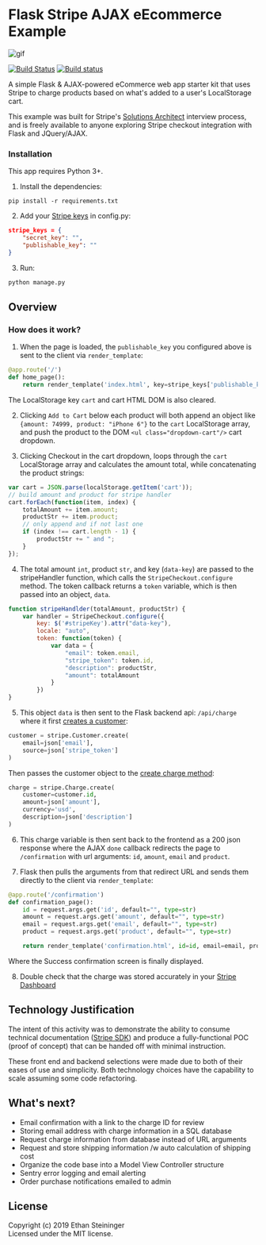 # Flask Stripe AJAX eEcommerce Example

![gif](https://i.imgur.com/jvwrlKd.gif)

[![Build Status](http://img.shields.io/travis/shama/gaze.svg)](https://travis-ci.org/shama/gaze) [![Build status](https://ci.appveyor.com/api/projects/status/vtx65w9eg511tgo4)](https://ci.appveyor.com/project/shama/gaze)

A simple Flask & AJAX-powered eCommerce web app starter kit that uses Stripe to charge products based on what's added to a user's LocalStorage cart.

This example was built for Stripe's [Solutions Architect](https://stripe.com/jobs/listing/solutions-architect/1156461) interview process, and is freely available to anyone exploring Stripe checkout integration with Flask and JQuery/AJAX.

### Installation

This app requires Python 3+.

1. Install the dependencies:

```shell
pip install -r requirements.txt
```

2. Add your [Stripe keys](https://stripe.com/docs/testing) in config.py:

``` json
stripe_keys = {
    "secret_key": "",
    "publishable_key": ""
}
```

3. Run:

```python
python manage.py
```

## Overview

### How does it work?

1. When the page is loaded, the `publishable_key` you configured above is sent to the client via `render_template`:
``` python
@app.route('/')
def home_page():
    return render_template('index.html', key=stripe_keys['publishable_key'])
```
The LocalStorage key `cart` and cart HTML DOM is also cleared.

2. Clicking `Add to Cart` below each product will both append an object like `{amount: 74999, product: "iPhone 6"}` to the `cart` LocalStorage array, and push the product to the DOM `<ul class="dropdown-cart"/>` cart dropdown.

3. Clicking Checkout in the cart dropdown, loops through the `cart` LocalStorage array and calculates the amount total, while concatenating the product strings:

``` javascript
var cart = JSON.parse(localStorage.getItem('cart'));
// build amount and product for stripe handler
cart.forEach(function(item, index) {
    totalAmount += item.amount;
    productStr += item.product;
    // only append and if not last one
    if (index !== cart.length - 1) {
        productStr += " and ";
    }
});
```
4. The total amount `int`, product `str`, and key (`data-key`) are passed to the stripeHandler function, which calls the `StripeCheckout.configure` method. The token callback returns a `token` variable, which is then passed into an object, `data`.

``` javascript
function stripeHandlder(totalAmount, productStr) {
    var handler = StripeCheckout.configure({
        key: $('#stripeKey').attr("data-key"),
        locale: "auto",
        token: function(token) {
            var data = {
                "email": token.email,
                "stripe_token": token.id,
                "description": productStr,
                "amount": totalAmount
            }
        })
}
```

5. This object `data` is then sent to the Flask backend api: `/api/charge` where it first [creates a customer](https://stripe.com/docs/api/customers/create):

``` python
customer = stripe.Customer.create(
    email=json['email'],
    source=json['stripe_token']
)
```
Then passes the customer object to the [create charge method](https://stripe.com/docs/api/charges/create):

``` python
charge = stripe.Charge.create(
    customer=customer.id,
    amount=json['amount'],
    currency='usd',
    description=json['description']
)
```

6. This charge variable is then sent back to the frontend as a 200 json response where the AJAX `done` callback redirects the page to `/confirmation` with url arguments: `id`, `amount`, `email` and `product`.

7. Flask then pulls the arguments from that redirect URL and sends them directly to the client via `render_template`:

``` python
@app.route('/confirmation')
def confirmation_page():
    id = request.args.get('id', default="", type=str)
    amount = request.args.get('amount', default="", type=str)
    email = request.args.get('email', default="", type=str)
    product = request.args.get('product', default="", type=str)

    return render_template('confirmation.html', id=id, email=email, product=product, amount=amount)
```

Where the Success confirmation screen is finally displayed.

8. Double check that the charge was stored accurately in your [Stripe Dashboard](https://dashboard.stripe.com/test/payments)


## Technology Justification

The intent of this activity was to demonstrate the ability to consume technical documentation ([Stripe SDK](https://stripe.com/docs/libraries)) and produce a fully-functional POC (proof of concept) that can be handed off with minimal instruction.

These front end and backend selections were made due to both of their eases of use and simplicity. Both technology choices have the capability to scale assuming some code refactoring.

## What's next?

* Email confirmation with a link to the charge ID for review
* Storing email address with charge information in a SQL database 
* Request charge information from database instead of URL arguments
* Request and store shipping information /w auto calculation of shipping cost
* Organize the code base into a Model View Controller structure
* Sentry error logging and email alerting
* Order purchase notifications emailed to admin 

## License
Copyright (c) 2019 Ethan Steininger  
Licensed under the MIT license.
